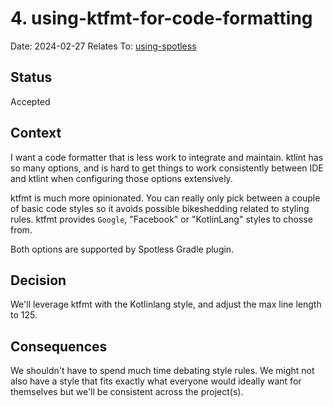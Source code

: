 # 4. using-ktfmt-for-code-formatting

Date: 2024-02-27
Relates To: [using-spotless](0003-using-spotless.md)

## Status

Accepted

## Context

I want a code formatter that is less work to integrate and maintain.
ktlint has so many options, and is hard to get things to work consistently between IDE and ktlint when configuring
those options extensively.

ktfmt is much more opinionated.  You can really only pick between a couple of basic code styles so it avoids possible
bikeshedding related to styling rules.  ktfmt provides `Google`, "Facebook" or "KotlinLang" styles to chosse from.

Both options are supported by Spotless Gradle plugin.

## Decision

We'll leverage ktfmt with the Kotlinlang style, and adjust the max line length to 125.

## Consequences

We shouldn't have to spend much time debating style rules.  We might not also have a style that fits exactly what 
everyone would ideally want for themselves but we'll be consistent across the project(s).
